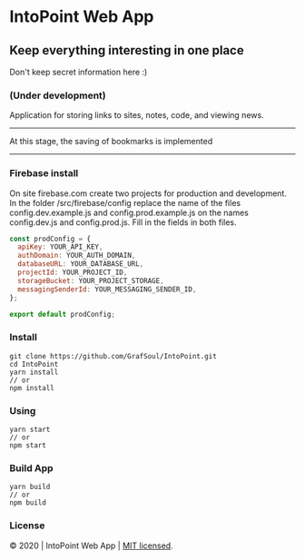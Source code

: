 # IntoPoint Web App

## Keep everything interesting in one place

Don't keep secret information here :)

### (Under development)

Application for storing links to sites, notes, code, and viewing news.

---

At this stage, the saving of bookmarks is implemented

---

### Firebase install

On site firebase.com create two projects for production and development.
In the folder /src/firebase/config replace the name of the files config.dev.example.js and config.prod.example.js
on the names config.dev.js and config.prod.js. Fill in the fields in both files.

```javascript
const prodConfig = {
  apiKey: YOUR_API_KEY,
  authDomain: YOUR_AUTH_DOMAIN,
  databaseURL: YOUR_DATABASE_URL,
  projectId: YOUR_PROJECT_ID,
  storageBucket: YOUR_PROJECT_STORAGE,
  messagingSenderId: YOUR_MESSAGING_SENDER_ID,
};

export default prodConfig;
```

### Install

```
git clone https://github.com/GrafSoul/IntoPoint.git
cd IntoPoint
yarn install
// or
npm install
```

### Using

```
yarn start
// or
npm start
```

### Build App

```
yarn build
// or
npm build
```

### License

© 2020 | IntoPoint Web App | [MIT licensed].

[mit licensed]: https://github.com/GrafSoul/IntoPoint/blob/master/LICENSE
